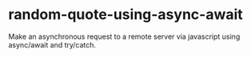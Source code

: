 # random-quote-using-async-await
Make an asynchronous request to a remote server via javascript using async/await and try/catch.

